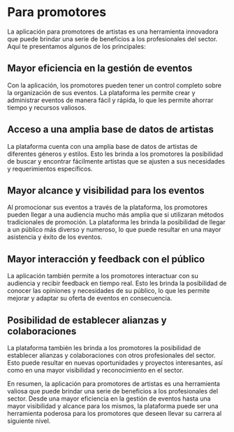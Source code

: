 # Para promotores

La aplicación para promotores de artistas es una herramienta innovadora que puede brindar una serie de beneficios a los profesionales del sector. Aquí te presentamos algunos de los principales:

## Mayor eficiencia en la gestión de eventos

Con la aplicación, los promotores pueden tener un control completo sobre la organización de sus eventos. La plataforma les permite crear y administrar eventos de manera fácil y rápida, lo que les permite ahorrar tiempo y recursos valiosos.

## Acceso a una amplia base de datos de artistas

La plataforma cuenta con una amplia base de datos de artistas de diferentes géneros y estilos. Esto les brinda a los promotores la posibilidad de buscar y encontrar fácilmente artistas que se ajusten a sus necesidades y requerimientos específicos.

## Mayor alcance y visibilidad para los eventos

Al promocionar sus eventos a través de la plataforma, los promotores pueden llegar a una audiencia mucho más amplia que si utilizaran métodos tradicionales de promoción. La plataforma les brinda la posibilidad de llegar a un público más diverso y numeroso, lo que puede resultar en una mayor asistencia y éxito de los eventos.

## Mayor interacción y feedback con el público

La aplicación también permite a los promotores interactuar con su audiencia y recibir feedback en tiempo real. Esto les brinda la posibilidad de conocer las opiniones y necesidades de su público, lo que les permite mejorar y adaptar su oferta de eventos en consecuencia.

## Posibilidad de establecer alianzas y colaboraciones

La plataforma también les brinda a los promotores la posibilidad de establecer alianzas y colaboraciones con otros profesionales del sector. Esto puede resultar en nuevas oportunidades y proyectos interesantes, así como en una mayor visibilidad y reconocimiento en el sector.

En resumen, la aplicación para promotores de artistas es una herramienta valiosa que puede brindar una serie de beneficios a los profesionales del sector. Desde una mayor eficiencia en la gestión de eventos hasta una mayor visibilidad y alcance para los mismos, la plataforma puede ser una herramienta poderosa para los promotores que deseen llevar su carrera al siguiente nivel.
